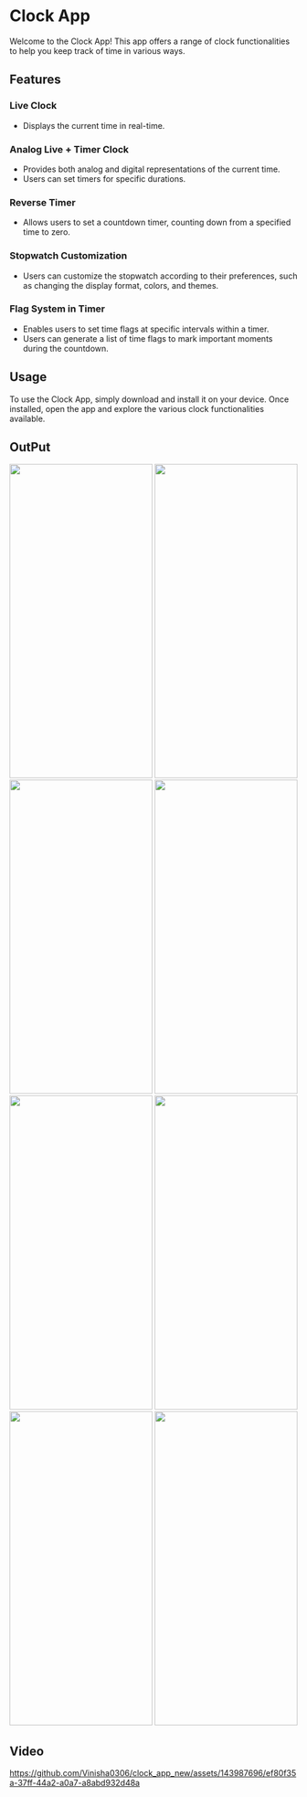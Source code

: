 # Clock App

Welcome to the Clock App! This app offers a range of clock functionalities to help you keep track of time in various ways.

## Features

### Live Clock
- Displays the current time in real-time.

### Analog Live + Timer Clock
- Provides both analog and digital representations of the current time.
- Users can set timers for specific durations.

### Reverse Timer
- Allows users to set a countdown timer, counting down from a specified time to zero.

### Stopwatch Customization
- Users can customize the stopwatch according to their preferences, such as changing the display format, colors, and themes.

### Flag System in Timer
- Enables users to set time flags at specific intervals within a timer.
- Users can generate a list of time flags to mark important moments during the countdown.

## Usage

To use the Clock App, simply download and install it on your device. Once installed, open the app and explore the various clock functionalities available.

## OutPut
<img src="https://github.com/Vinisha0306/clock_app_new/assets/143987696/e1c961e6-70a9-47a2-b83d-a0fc0daec380" width="250" height="550">
<img src="https://github.com/Vinisha0306/clock_app_new/assets/143987696/72f28c68-7b9f-41fe-95de-db18cebab287" width="250" height="550">
<img src="https://github.com/Vinisha0306/clock_app_new/assets/143987696/ca24f003-faa8-4037-a3ec-6cb9ab158d93" width="250" height="550">
<img src="https://github.com/Vinisha0306/clock_app_new/assets/143987696/ba2d3d31-0045-46aa-825b-addb68325932" width="250" height="550">
<img src="https://github.com/Vinisha0306/clock_app_new/assets/143987696/94fea559-d07e-4ec8-980b-579094da06d5" width="250" height="550">
<img src="https://github.com/Vinisha0306/clock_app_new/assets/143987696/2be3852e-a4fd-48cd-b963-d9abee84ecf9" width="250" height="550">
<img src="https://github.com/Vinisha0306/clock_app_new/assets/143987696/ef06178b-a12b-4bef-bdda-de9d064e0da5" width="250" height="550">
<img src="https://github.com/Vinisha0306/clock_app_new/assets/143987696/59c0cd81-cdbb-4b55-8580-ec3dcbee5eb9" width="250" height="550">

## Video
https://github.com/Vinisha0306/clock_app_new/assets/143987696/ef80f35a-37ff-44a2-a0a7-a8abd932d48a

